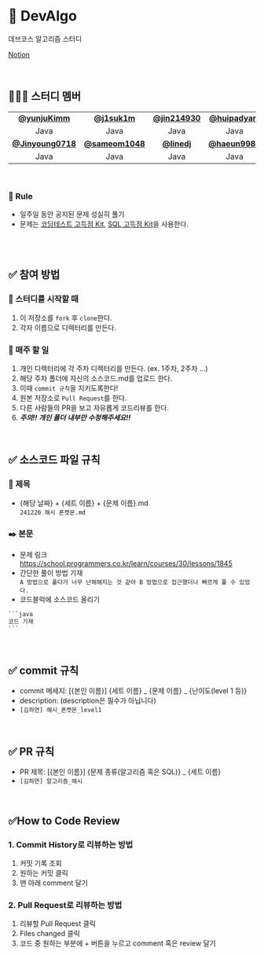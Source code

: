 # 💯 DevAlgo 
데브코스 알고리즘 스터디

[Notion](https://www.notion.so/4533c4e4bdbd4a52b29da59a5c2fa184?pvs=4)

<br />

## 👩‍👦‍👦 **스터디 멤버**
<table>
  <tr>
    <td align="center"><a href="https://github.com/yunjuKimm"><b>@yunjuKimm</b></td>
    <td align="center"><a href="https://github.com/j1suk1m"><b>@j1suk1m</b></td>
    <td align="center"><a href="https://github.com/jin214930"><b>@jin214930</b></td>
    <td align="center"><a href="https://github.com/huipadyam"><b>@huipadyam</b></td>
    <td align="center"><a href="https://github.com/xaxeon"><b>@xaxeon</b></td>
    <td align="center"><a href="https://github.com/joungGo"><b>@joungGo</b></td>
  </tr>
  <tr> 
    <td align="center">Java</td>
    <td align="center">Java</td>
    <td align="center">Java</td>
    <td align="center">Java</td>
    <td align="center">Java</td>
    <td align="center">Java</td>
  </tr> 
  <tr>
    <td align="center"><a href="https://github.com/Jinyoung0718"><b>@Jinyoung0718</b></td>
    <td align="center"><a href="https://github.com/sameom1048"><b>@sameom1048</b></td>
    <td align="center"><a href="https://github.com/linedj"><b>@linedj</b></td>
    <td align="center"><a href="https://github.com/haeun9988"><b>@haeun9988</b></td>
    <td align="center"><a href="https://github.com/jsc5023"><b>@jsc5023</b></td>
    <td align="center"><a href="https://github.com/cjw0324"><b>@cjw0324</b></td>
  </tr>
  <tr> 
    <td align="center">Java</td>
    <td align="center">Java</td>
    <td align="center">Java</td>
    <td align="center">Java</td>
    <td align="center">Java</td>
    <td align="center">Java</td>
  </tr> 
</table>


<br />

### :pencil: Rule    
- 일주일 동안 공지된 문제 성실히 풀기
- 문제는 [코딩테스트 고득점 Kit](https://school.programmers.co.kr/learn/challenges?tab=algorithm_practice_kit),
  [SQL 고득점 Kit](https://school.programmers.co.kr/learn/challenges?tab=sql_practice_kit)을 사용한다. 

<br />
<br />

## ✅ 참여 방법
### 🚩 스터디를 시작할 때
1. 이 저장소를 `fork` 후 `clone`한다. 
2. 각자 이름으로 디렉터리를 만든다.
### 🏃 매주 할 일
1. 개인 디렉터리에 각 주차 디렉터리를 만든다. (ex. 1주차, 2주차 ...)
2. 해당 주차 폴더에 자신의 소스코드.md를 업로드 한다. 
3. 이때 `commit 규칙`을 지키도록한다!
4. 원본 저장소로 `Pull Request`를 한다. 
5. 다른 사람들의 PR을 보고 자유롭게 코드리뷰를 한다.
6. ***주의!! 개인 폴더 내부만 수정해주세요!!***

<br />

## ✅ 소스코드 파일 규칙
### 📌 제목
- {해당 날짜} + {세트 이름} + {문제 이름}.md
  <br /> `241220 해시 폰켓몬.md`
### ✒️ 본문
- 문제 링크
  <br /> https://school.programmers.co.kr/learn/courses/30/lessons/1845
- 간단한 풀이 방법 기재
  <br /> `A 방법으로 풀다가 너무 난해해지는 것 같아 B 방법으로 접근했더니 빠르게 풀 수 있었다.`
- 코드블럭에 소스코드 올리기
````java
```java
코드 기재
``` 
````

<br />

## ✅ commit 규칙
- commit 메세지: [{본인 이름}] {세트 이름} _ {문제 이름} _ {난이도(level 1 등)}
- description: (description은 필수가 아닙니다)
- `[김하연] 해시_폰켓몬_level1`

<br />

## ✅ PR 규칙
- PR 제목: [{본인 이름}] {문제 종류(알고리즘 혹은 SQL)} _ {세트 이름}
-  `[김하연] 알고리즘_해시`

<br />

## ✅How to Code Review   
### 1. Commit History로 리뷰하는 방법 
1. 커밋 기록 조회
2. 원하는 커밋 클릭
3. 맨 아래 comment 달기   

### 2. Pull Request로 리뷰하는 방법   
1. 리뷰할 Pull Request 클릭
2. Files changed 클릭
3. 코드 중 원하는 부분에 + 버튼을 누르고 comment 혹은 review 달기 

<br />
